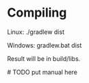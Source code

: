 # Compiling
Linux: ./gradlew dist

Windows: gradlew.bat dist



Result will be in build/libs.

\# TODO put manual here
